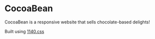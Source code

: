 CocoaBean
=========

CocoaBean is a responsive website that sells chocolate-based delights!

Built using <a href="http://cssgrid.net/">1140.css</a>